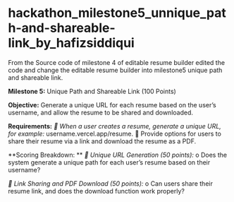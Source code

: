 # hackathon_milestone5_unnique_path-and-shareable-link_by_hafizsiddiqui
From the Source code of milestone 4 of editable resume builder edited the code and change the editable resume builder into milestone5 unique path and shareable link.

**Milestone 5:**
Unique Path and Shareable Link (100 Points) 

**Objective:**
Generate a unique URL for each resume based on the user’s username, and allow the resume to be 
shared and downloaded.

**Requirements:** 
_ When a user creates a resume, generate a unique URL, for example:_ 
username.vercel.app/resume. 
 Provide options for users to share their resume via a link and download the resume as a 
PDF.  

**Scoring Breakdown: **
_ Unique URL Generation (50 points):_
o Does the system generate a unique path for each user’s resume based on their 
username? 

_ Link Sharing and PDF Download (50 points):_
o Can users share their resume link, and does the download function work properly? 
